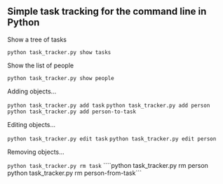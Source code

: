 ## Simple task tracking for the command line in Python

Show a tree of tasks

```python task_tracker.py show tasks```

Show the list of people

```python task_tracker.py show people```

Adding objects...

```python task_tracker.py add task```
```python task_tracker.py add person```
```python task_tracker.py add person-to-task```

Editing objects...

```python task_tracker.py edit task```
```python task_tracker.py edit person```

Removing objects...

```python task_tracker.py rm task```
````python task_tracker.py rm person```
```python task_tracker.py rm person-from-task```
